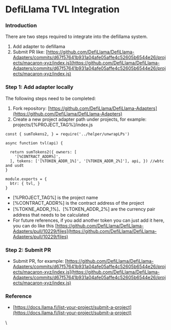# DefiLlama TVL Integration

### Introduction​ <a href="#introduction" id="introduction"></a>

There are two steps required to integrate into the defillama system.

1. Add adapter to defillama
2. Submit PR like: [https://github.com/DefiLlama/DefiLlama-Adapters/commits/d67f57641b931a04afe05affe4c52605b6544e26/projects/macaron-xyz/index.js](https://github.com/DefiLlama/DefiLlama-Adapters/commits/d67f57641b931a04afe05affe4c52605b6544e26/projects/macaron-xyz/index.js)

### Step 1: Add adapter locally​ <a href="#step-1-add-adapter-locally" id="step-1-add-adapter-locally"></a>

The following steps need to be completed:

1. Fork repository: [https://github.com/DefiLlama/DefiLlama-Adapters](https://github.com/DefiLlama/DefiLlama-Adapters)
2. Create a new project adapter path under projects, for example: projects/\[%PROJECT\_TAG%]/index.js

```
const { sumTokens2, } = require('../helper/unwrapLPs')

async function tvl(api) {
  
  return sumTokens2({ owners: [
    '[%CONTRACT_ADDR%]',
  ], tokens: ['[%TOKEN_ADDR_1%]', '[%TOKEN_ADDR_2%]'], api, }) //wbtc and usdt
}

module.exports = {
  btr: { tvl, }
}

```

* \[%PROJECT\_TAG%] is the project name
* \[%CONTRACT\_ADDR%] is the contract address of the project
* \[%TOKNE\_ADDR\_1%]、\[%TOKEN\_ADDR\_2%] are the currency pair address that needs to be calculated
* For future references, if you add another token you can just add it here, you can do like this [https://github.com/DefiLlama/DefiLlama-Adapters/pull/10229/files](https://github.com/DefiLlama/DefiLlama-Adapters/pull/10229/files)

### Step 2: Submit PR​ <a href="#step-2-submit-pr" id="step-2-submit-pr"></a>

* Submit PR, for example: [https://github.com/DefiLlama/DefiLlama-Adapters/commits/d67f57641b931a04afe05affe4c52605b6544e26/projects/macaron-xyz/index.js](https://github.com/DefiLlama/DefiLlama-Adapters/commits/d67f57641b931a04afe05affe4c52605b6544e26/projects/macaron-xyz/index.js)

### Reference​ <a href="#reference" id="reference"></a>

* [https://docs.llama.fi/list-your-project/submit-a-project](https://docs.llama.fi/list-your-project/submit-a-project)

\
